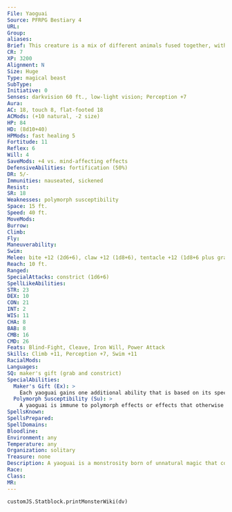 ```yaml
---
File: Yaoguai
Source: PFRPG Bestiary 4
URL: 
Group: 
aliases: 
Brief: This creature is a mix of different animals fused together, with a bear's torso and head, clawed ape legs, and a furred tentacle arm.
CR: 7
XP: 3200
Alignment: N
Size: Huge
Type: magical beast
SubType: 
Initiative: 0
Senses: darkvision 60 ft., low-light vision; Perception +7
Aura: 
AC: 18, touch 8, flat-footed 18
ACMods: (+10 natural, -2 size)
HP: 84
HD: (8d10+40)
HPMods: fast healing 5
Fortitude: 11
Reflex: 6
Will: 4
SaveMods: +4 vs. mind-affecting effects
DefensiveAbilities: fortification (50%)
DR: 5/-
Immunities: nauseated, sickened
Resist: 
SR: 18
Weaknesses: polymorph susceptibility
Space: 15 ft.
Speed: 40 ft.
MoveMods: 
Burrow: 
Climb: 
Fly: 
Maneuverability: 
Swim: 
Melee: bite +12 (2d6+6), claw +12 (1d8+6), tentacle +12 (1d8+6 plus grab)
Reach: 10 ft.
Ranged: 
SpecialAttacks: constrict (1d6+6)
SpellLikeAbilities: 
STR: 23
DEX: 10
CON: 21
INT: 2
WIS: 11
CHA: 8
BAB: 8
CMB: 16
CMD: 26
Feats: Blind-Fight, Cleave, Iron Will, Power Attack
Skills: Climb +11, Perception +7, Swim +11
RacialMods: 
Languages: 
SQ: maker's gift (grab and constrict)
SpecialAbilities:
  Maker's Gift (Ex): >
    Each yaoguai gains one additional ability that is based on its specific form. Typical additional yaoguai abilities include the following. Flight: The yaoguai gains a fly speed of 30 feet (clumsy). Grab and Constrict: The yaoguai's tentacle attack gains grab and constrict. The creature's constrict damage is equal to its slam damage plus its Strength bonus. Poison: One claw or tentacle attack is replaced with a sting attack (same damage as the replaced attack) plus poison. Poison Sting- injury; save Fort DC 19; frequency 1/round for 6 rounds; effect 1d2 Strength damage; cure 1 save. The save DC is Constitution-based.  Pounce and Rake: The yaoguai gains pounce and rake (2 claws +14, 1d8+7). Quills: A creature attacking the yaoguai with a melee weapon, an unarmed strike, or a natural weapon takes 1d8+7 points of piercing damage from the yaoguai's quills. Melee weapons with reach do not endanger their users in this way. Trample: The yaoguai gains a trample attack that deals an amount of damage equal to its claw damage plus 1-1/2 times its Strength modifier.
  Polymorph Susceptibility (Su): >
    A yaoguai is immune to polymorph effects or effects that otherwise change its shape, but the attempt to alter its shape causes it great pain and it must attempt a saving throw if the effect allows it. If it fails its save or the effect doesn't allow a saving throw, the yaoguai is staggered and loses its damage reduction and fast healing for 1d4 rounds.
SpellsKnown: 
SpellsPrepared: 
SpellDomains: 
Bloodline: 
Environment: any
Temperature: any
Organization: solitary
Treasure: none
Description: A yaoguai is a monstrosity born of unnatural magic that combines several creatures into one body, creating a deformed, mismatched monster that slays and escapes its creator as soon as possible. No two yaoguai look the same, but most have similar abilities. Invariably, the torment of its genesis and the ongoing pain of its existence leave a yaoguai violently insane and prone to attacking at the slightest provocation.
Race: 
Class: 
MR: 
---
```

```dataviewjs
customJS.Statblock.printMonsterWiki(dv)
```
